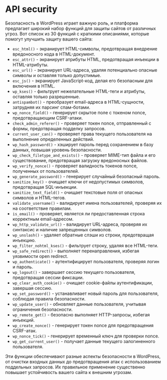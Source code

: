 # API security
Безопасность в WordPress играет важную роль, и платформа предлагает широкий набор функций для защиты сайтов от различных угроз. Вот список из 30 функций с краткими описаниями, которые помогут улучшить защиту вашего сайта:

- `esc_html()` - экранирует HTML-символы, предотвращая внедрение вредоносного кода в HTML-документ.
- `esc_attr()` - экранирует атрибуты HTML, предотвращая инъекции в HTML-атрибуты.
- `esc_url()` - экранирует URL-адреса, удаляя потенциально опасные символы и оставляя только допустимые.
- `esc_js()` - экранирует JavaScript-код, делая его безопасным для включения в HTML.
- `wp_kses()` - фильтрует нежелательные HTML-теги и атрибуты, оставляя только разрешенные.
- `antispambot()` - преобразует email-адреса в HTML-сущности, затрудняя их парсинг спам-ботами.
- `wp_nonce_field()` - генерирует скрытое поле с токеном nonce, предотвращающим CSRF-атаки.
- `check_admin_referer()` - проверяет токен nonce, отправленный с формы, предотвращая подделку запросов.
- `current_user_can()` - проверяет права текущего пользователя на выполнение определенных действий.
- `wp_hash_password()` - хэширует пароль перед сохранением в базу данных, повышая уровень безопасности.
- `wp_check_filetype_and_exists()` - проверяет MIME-тип файла и его существование, предотвращая загрузку вредоносных файлов.
- `wp_verify_nonce()` - проверяет валидность токенов nonce, полученных от пользователей.
- `wp_generate_password()` - генерирует случайный безопасный пароль.
- `sanitize_key()` - очищает ключи от недопустимых символов, предотвращая SQL-инъекции.
- `sanitize_text_field()` - очищает текстовые поля от опасных символов и HTML-тегов.
- `validate_username()` - валидирует имена пользователей, проверяя их на соответствие правилам.
- `is_email()` - проверяет, является ли предоставленная строка корректным email-адресом.
- `wp_http_validate_url()` - валидирует URL-адреса, проверяя их синтаксис и наличие запрещенных символов.
- `wp_unslash()` - удаляет обратные слэши из строки, предотвращая инъекцию.
- `wp_filter_nohtml_kses()` - фильтрует строку, удаляя все HTML-теги.
- `wp_safe_redirect()` - выполняет перенаправления, избегая уязвимости open redirect.
- `wp_authenticate()` - аутентифицирует пользователя, проверяя логин и пароль.
- `wp_logout()` - завершает сессию текущего пользователя, предотвращая сессии фиксации.
- `wp_clear_auth_cookie()` - очищает cookie-файлы аутентификации, завершая сессию.
- `wp_set_password()` - устанавливает новый пароль для пользователя, соблюдая правила безопасности.
- `wp_update_user()` - обновляет данные пользователя, учитывая ограничения безопасности.
- `wp_remote_get()` - безопасно выполняет HTTP-запросы, избегая инъекций.
- `wp_create_nonce()` - генерирует токен nonce для предотвращения CSRF-атак.
- `wp_nonce_tick()` - генерирует временный ключ для проверки nonce.
- `wp_get_current_user()` - получает данные текущего залогиненного пользователя.

Эти функции обеспечивают разные аспекты безопасности в WordPress, от очистки входных данных до предотвращения атак с использованием поддельных запросов. Их правильное применение существенно повышает устойчивость вашего сайта к внешним угрозам.
